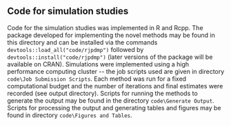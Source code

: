 ## Code for simulation studies

Code for the simulation studies was implemented in R and Rcpp. The package developed for implementing the novel methods may be found in this directory and can be installed via the commands `devtools::load_all("code/rjpdmp")` followed by `devtools::install("code/rjpdmp")` (later versions of the package will be available on CRAN). Simulations were implemented using a high performance computing cluster -- the job scripts used are given in directory `code\Job Submission Scripts`. Each method was run for a fixed computational budget and the number of iterations and final estimates were recorded (see output directory). Scripts for running the methods to generate the output may be found in the directory `code\Generate Output`. Scripts for processing the output and generating tables and figures may be found in directory `code\Figures and Tables`. 


